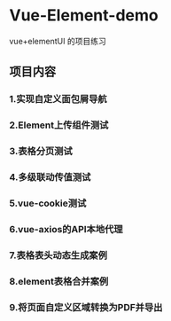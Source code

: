 # Vue-Element-demo
vue+elementUI  的项目练习
## 项目内容
### 1.实现自定义面包屑导航
### 2.Element上传组件测试
### 3.表格分页测试
### 4.多级联动传值测试
### 5.vue-cookie测试
### 6.vue-axios的API本地代理
### 7.表格表头动态生成案例
### 8.element表格合并案例
### 9.将页面自定义区域转换为PDF并导出